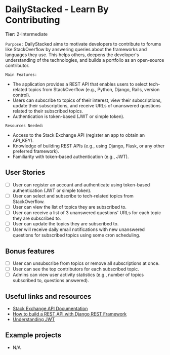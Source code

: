 # DailyStacked - Learn By Contributing

**Tier:** 2-Intermediate

`Purpose:`
DailyStacked aims to motivate developers to contribute to forums like StackOverflow by answering queries about the frameworks and languages they use. This helps others, deepens the developer's understanding of the technologies, and builds a portfolio as an open-source contributor.

`Main Features:` 
- The application provides a REST API that enables users to select tech-related topics from StackOverflow (e.g., Python, Django, Rails, version control).
- Users can subscribe to topics of their interest, view their subscriptions, update their subscriptions, and receive URLs of unanswered questions related to their subscribed topics.
- Authentication is token-based (JWT or simple token).

`Resources Needed:`  
- Access to the Stack Exchange API (register an app to obtain an API_KEY).
- Knowledge of building REST APIs (e.g., using Django, Flask, or any other preferred framework).
- Familiarity with token-based authentication (e.g., JWT).

## User Stories

- [ ] User can register an account and authenticate using token-based authentication (JWT or simple token).
- [ ] User can select and subscribe to tech-related topics from StackOverflow.
- [ ] User can view the list of topics they are subscribed to.
- [ ] User can receive a list of 3 unanswered questions' URLs for each topic they are subscribed to.
- [ ] User can update the topics they are subscribed to.
- [ ] User will receive daily email notifications with new unanswered questions for subscribed topics using some cron scheduling.

## Bonus features

- [ ] User can unsubscribe from topics or remove all subscriptions at once.
- [ ] User can see the top contributors for each subscribed topic.
- [ ] Admins can view user activity statistics (e.g., number of topics subscribed to, questions answered).

## Useful links and resources

- [Stack Exchange API Documentation](https://api.stackexchange.com/docs)
- [How to build a REST API with Django REST Framework](https://www.django-rest-framework.org/tutorial/quickstart/)
- [Understanding JWT](https://jwt.io/introduction/)
  
## Example projects

- N/A